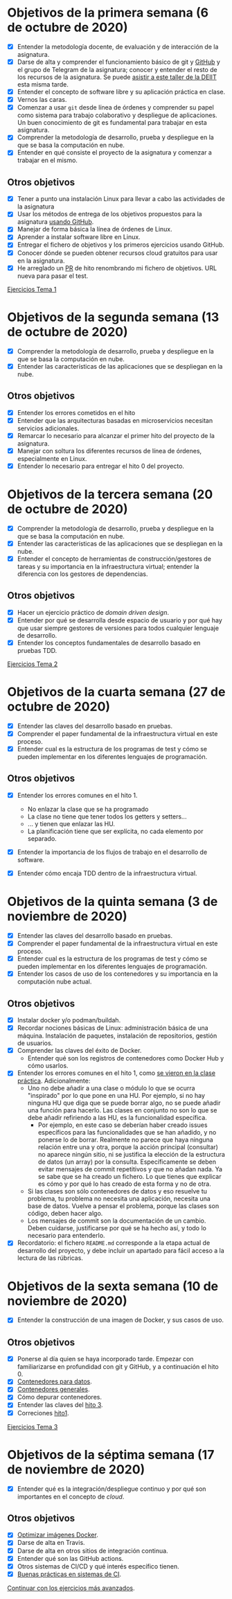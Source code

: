 # Objetivos de la primera semana (6 de octubre de 2020)

- [x] Entender la metodología docente, de evaluación y de interacción de la asignatura.
- [x] Darse de alta y comprender el funcionamiento básico de git y [GitHub](https://github.com) y el grupo de Telegram de la asignatura; conocer y entender el resto de los recursos de la asignatura. Se puede [asistir a este taller de la DEIIT](https://deiit.ugr.es/taller-git-oct-2020/) esta misma tarde.
- [x] Entender el concepto de software libre y su aplicación práctica en clase.
- [x] Vernos las caras.
- [x] Comenzar a usar `git` desde línea de órdenes y comprender su papel como sistema para trabajo colaborativo y despliegue de aplicaciones. Un buen conocimiento de git es fundamental para trabajar en esta asignatura.
- [x] Comprender la metodología de desarrollo, prueba y despliegue en la que se basa la computación en nube.
- [x] Entender en qué consiste el proyecto de la asignatura y comenzar a trabajar en el mismo.

## Otros objetivos

- [x] Tener a punto una instalación Linux para llevar a cabo las actividades de la asignatura
- [x] Usar los métodos de entrega de los objetivos propuestos para la asignatura [usando GitHub](../objetivos/README.md).
- [x] Manejar de forma básica la línea de órdenes de Linux.
- [x] Aprender a instalar software libre en Linux.
- [x] Entregar el fichero de objetivos y los primeros ejercicios usando GitHub.
- [x] Conocer dónde se pueden obtener recursos cloud gratuitos para usar en la asignatura.
- [x] He arreglado un [PR](https://github.com/JJ/CC-20-21/pull/82) de hito renombrando mi fichero de objetivos. URL nueva para pasar el test.

[Ejercicios Tema 1](https://github.com/Carlossamu7/CC1-EjerciciosAutoevaluacion/blob/main/tema1.md)

# Objetivos de la segunda semana (13 de octubre de 2020)

- [x] Comprender la metodología de desarrollo, prueba y despliegue en la que se basa la computación en nube.
- [x] Entender las características de las aplicaciones que se despliegan en la nube.

## Otros objetivos

- [x] Entender los errores cometidos en el hito
- [x] Entender que las arquitecturas basadas en microservicios necesitan servicios adicionales.
- [x] Remarcar lo necesario para alcanzar el primer hito del proyecto de la asignatura.
- [x] Manejar con soltura los diferentes recursos de línea de órdenes, especialmente en Linux.
- [x] Entender lo necesario para entregar el hito 0 del proyecto.

# Objetivos de la tercera semana (20 de octubre de 2020)

- [x] Comprender la metodología de desarrollo, prueba y despliegue en la que se basa la computación en nube.
- [x] Entender las características de las aplicaciones que se despliegan en la nube.
- [x] Entender el concepto de herramientas de construcción/gestores de tareas y su importancia en la infraestructura virtual; entender la diferencia con los gestores de dependencias.

## Otros objetivos

- [x] Hacer un ejercicio práctico de *domain driven design*.
- [x] Entender por qué se desarrolla desde espacio de usuario y por qué hay que usar siempre gestores de versiones para todos cualquier lenguaje de desarrollo.
- [x] Entender los conceptos fundamentales de desarrollo basado en pruebas TDD.

[Ejercicios Tema 2](https://github.com/Carlossamu7/CC1-EjerciciosAutoevaluacion/blob/main/tema2.md)

# Objetivos de la cuarta semana (27 de octubre de 2020)

- [x] Entender las claves del desarrollo basado en pruebas.
- [x] Comprender el paper fundamental de la infraestructura virtual en este proceso.
- [x] Entender cual es la estructura de los programas de test y cómo se pueden implementar en los diferentes lenguajes de programación.

## Otros objetivos

- [x] Entender los errores comunes en el hito 1.
    - No enlazar la clase que se ha programado
    - La clase no tiene que tener todos los getters y setters...
    - ... y tienen que enlazar las HU.
    - La planificación tiene que ser explícita, no cada elemento por separado.

- [x] Entender la importancia de los flujos de trabajo en el desarrollo de software.

- [x] Entender cómo encaja TDD dentro de la infraestructura virtual.

# Objetivos de la quinta semana (3 de noviembre de 2020)

- [x] Entender las claves del desarrollo basado en pruebas.
- [x] Comprender el paper fundamental de la infraestructura virtual en este proceso.
- [x] Entender cual es la estructura de los programas de test y cómo se pueden implementar en los diferentes lenguajes de programación.
- [x] Entender los casos de uso de los contenedores y su importancia en la computación nube actual.

## Otros objetivos

- [x] Instalar docker y/o podman/buildah.
- [x] Recordar nociones básicas de Linux: administración básica de una máquina. Instalación de paquetes, instalación de repositorios, gestión de usuarios.
- [x] Comprender las claves del éxito de Docker.
    - Entender qué son los registros de contenedores como Docker Hub y cómo usarlos.
- [x] Entender los errores comunes en el hito 1, como [se vieron en la clase práctica](https://github.com/Carlossamu7/CC-20-21/blob/master/sesiones/04-semana.md). Adicionalmente:
    - Uno no debe añadir a una clase o módulo lo que se ocurra "inspirado" por lo que pone en una HU. Por ejemplo, si no hay ninguna HU que diga que se puede borrar algo, no se puede añadir una función para hacerlo. Las clases en conjunto no son lo que se debe añadir refiriendo a las HU, es la funcionalidad específica.
        - Por ejemplo, en este caso se deberían haber creado issues específicos para las funcionalidades que se han añadido, y no ponerse lo de borrar. Realmente no parece que haya ninguna relación entre una y otra, porque la acción principal (consultar) no aparece ningún sitio, ni se justifica la elección de la estructura de datos (un array) por la consulta. Específicamente se deben evitar mensajes de commit repetitivos y que no añadan nada. Ya se sabe que se ha creado un fichero. Lo que tienes que explicar es cómo y por qué lo has creado de esta forma y no de otra.
    - Si las clases son sólo contenedores de datos y eso resuelve tu problema, tu problema no necesita una aplicación, necesita una base de datos. Vuelve a pensar el problema, porque las clases son código, deben hacer algo.
    - Los mensajes de commit son la documentación de un cambio. Deben cuidarse, justificarse por qué se ha hecho así, y todo lo necesario para entenderlo.
- [x] Recordatorio: el fichero `README.md` corresponde a la etapa actual de desarrollo del proyecto, y debe incluir un apartado para fácil acceso a la lectura de las rúbricas.

# Objetivos de la sexta semana (10 de noviembre de 2020)

- [x] Entender la construcción de una imagen de Docker, y sus casos de uso.

## Otros objetivos

- [x] Ponerse al día quien se haya incorporado tarde. Empezar con familiarizarse en profundidad con git y GitHub, y a continuación el hito 0.
- [x] [Contenedores para datos](http://jj.github.io/CC/documentos/temas/Contenedores.html#contenedores-de-datos).
- [x] [Contenedores generales](http://jj.github.io/CC/documentos/temas/Contenedores.html#usando-dockerfiles).
- [x] Cómo depurar contenedores.
- [x] Entender las claves del [hito 3](https://jj.github.io/CC/documentos/proyecto/3.Docker).
- [x] Correciones [hito1](https://github.com/Carlossamu7/CC1-Conservatorio).

[Ejercicios Tema 3](https://github.com/Carlossamu7/CC1-EjerciciosAutoevaluacion/blob/main/tema3.md)

# Objetivos de la séptima semana (17 de noviembre de 2020)

- [x] Entender qué es la integración/despliegue continuo y por qué son importantes en el concepto de *cloud*.

## Otros objetivos

- [x] [Optimizar imágenes Docker](http://jj.github.io/CC/documentos/temas/Contenedores#usando-dockerfiles).
- [x] Darse de alta en Travis.
- [x] Darse de alta en otros sitios de integración continua.
- [x] Entender qué son las GitHub actions.
- [x] Otros sistemas de CI/CD y qué interés específico tienen.
- [x] [Buenas prácticas en sistemas de CI](http://jj.github.io/CC/documentos/temas/Integracion_continua.html#algunas-buenas-pr%C3%A1cticas).

[Continuar con los ejercicios más avanzados](https://github.com/Carlossamu7/CC1-EjerciciosAutoevaluacion).
